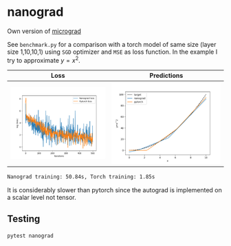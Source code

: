 # nanograd

Own version of [micrograd](https://github.com/karpathy/micrograd)

See `benchmark.py` for a comparison with a torch model of same size (layer size 1,10,10,1) using 
`SGD` optimizer and `MSE` as loss function. In the example I try to approximate $y=x^2$.

Loss            |  Predictions
:--------------:|:-----------------------:
![](loss.png)   |  ![](x2_preds.png)

```cmd
Nanograd training: 50.84s, Torch training: 1.85s
```
It is considerably slower than pytorch since the autograd is implemented on a scalar level not 
tensor.

## Testing
```cmd
pytest nanograd
```